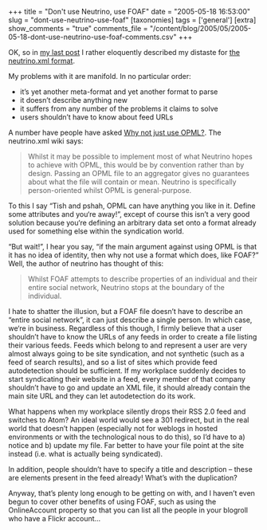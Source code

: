 +++
title = "Don't use Neutrino, use FOAF"
date = "2005-05-18 16:53:00"
slug = "dont-use-neutrino-use-foaf"
[taxonomies]
tags = ['general']
[extra]
show_comments = "true"
comments_file = "/content/blog/2005/05/2005-05-18-dont-use-neutrino-use-foaf-comments.csv"
+++

OK, so in [my last post](http://philwilson.org/blog/2005/05/argh-more-dumb-meta-proliferation.html) I rather eloquently described my distaste for [the neutrino.xml format](http://neutrinoxml.com/wiki/index.php?title=Main_Page).

My problems with it are manifold. In no particular order:

- it’s yet another meta-format and yet another format to parse
- it doesn’t describe anything new
- it suffers from any number of the problems it claims to solve
- users shouldn’t have to know about feed URLs

A number have people have asked [Why not just use OPML?](http://inessential.com/?comments=1&postid=3071). The neutrino.xml wiki says:

> Whilst it may be possible to implement most of what Neutrino hopes to achieve with OPML, this would be by convention rather than by design. Passing an OPML file to an aggregator gives no guarantees about what the file will contain or mean. Neutrino is specifically person-oriented whilst OPML is general-purpose.

To this I say “Tish and pshah, OPML can have anything you like in it. Define some attributes and you‘re away!”, except of course this isn’t a very good solution because you‘re defining an arbitrary data set onto a format already used for something else within the syndication world.

“But wait!”, I hear you say, “if the main argument against using OPML is that it has no idea of identity, then why not use a format which does, like FOAF?” Well, the author of neutrino has thought of this:

> Whilst FOAF attempts to describe properties of an individual and their entire social network, Neutrino stops at the boundary of the individual.

I hate to shatter the illusion, but a FOAF file doesn’t have to describe an “entire social network”, it can just describe a single person. In which case, we‘re in business. Regardless of this though, I firmly believe that a user shouldn’t have to know the URLs of any feeds in order to create a file listing their various feeds. Feeds which belong to and represent a user are very almost always going to be site syndication, and not synthetic (such as a feed of search results), and so a list of sites which provide feed autodetection should be sufficient. If my workplace suddenly decides to start syndicating their website in a feed, every member of that company shouldn’t have to go and update an XML file, it should already contain the main site URL and they can let autodetection do its work.

What happens when my workplace silently drops their RSS 2.0 feed and switches to Atom? An ideal world would see a 301 redirect, but in the real world that doesn’t happen (especially not for weblogs in hosted environments or with the technological nous to do this), so I’d have to a) notice and b) update my file. Far better to have your file point at the site instead (i.e. what is actually being syndicated).

In addition, people shouldn’t have to specify a title and description – these are elements present in the feed already! What’s with the duplication?

Anyway, that’s plenty long enough to be getting on with, and I haven’t even begun to cover other benefits of using FOAF, such as using the OnlineAccount property so that you can list all the people in your blogroll who have a Flickr account…

